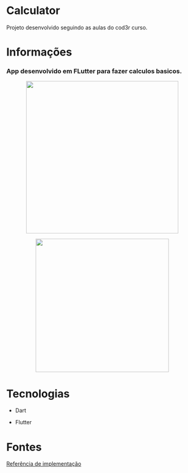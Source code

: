 <h1> Calculator </h1>

Projeto desenvolvido seguindo as aulas do cod3r curso.



<h1> Informações </h1>


<h3>App desenvolvido em FLutter para fazer calculos basicos. </h3>


</p>
<p align="center">
  <img src="https://user-images.githubusercontent.com/65368831/94769554-b3afa380-0388-11eb-8785-bf58c2fe93b9.gif" width="400" />
</p>
<p align="center">

  <img src="https://user-images.githubusercontent.com/65368831/94772270-a0ec9d00-038f-11eb-8020-6debf9024575.jpeg" width="350" /> 
</p>

<h1>Tecnologias</h1>

* Dart

* Flutter

 <h1>Fontes</h1>


<a href="https://www.youtube.com/watch?v=jyjdXFsQoYw&list=PLdPPE0hUkt0pS8u417Gv68M8K3rvyKsSB&index=2">Referência de implementação</a>
